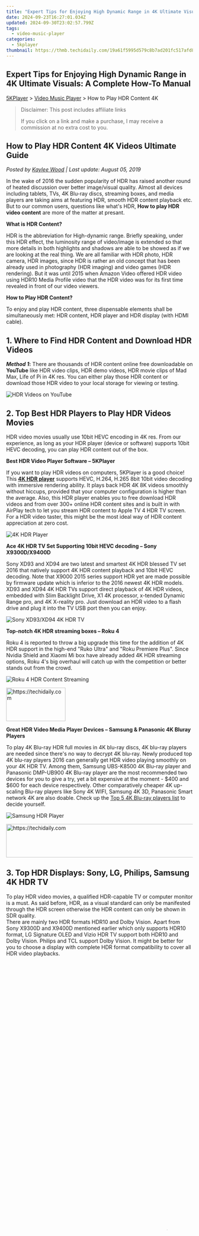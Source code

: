 ```yaml
---
title: "Expert Tips for Enjoying High Dynamic Range in 4K Ultimate Visuals: A Complete How-To Manual"
date: 2024-09-23T16:27:01.034Z
updated: 2024-09-30T23:02:57.799Z
tags:
  - video-music-player
categories:
  - 5kplayer
thumbnail: https://thmb.techidaily.com/19a61f5995d579c8b7ad201fc517afd84cc338957aeb2d8c12a802a23a178f47.jpg
---
```


## Expert Tips for Enjoying High Dynamic Range in 4K Ultimate Visuals: A Complete How-To Manual

[5KPlayer](https://tools.techidaily.com/5kplayer/products/) \> [Video Music Player](https://tools.techidaily.com/5kplayer/video-music-player/) \> How to Play HDR Content 4K

>  Disclaimer: This post includes affiliate links
>
>  If you click on a link and make a purchase, I may receive a commission at no extra cost to you.
>

## How to Play HDR Content 4K Videos Ultimate Guide

 _Posted by [Kaylee Wood](https://www.quora.com/profile/Amanda-Hu-21) | Last update: August 05, 2019_

In the wake of 2016 the sudden popularity of HDR has raised another round of heated discussion over better image/visual quality. Almost all devices including tablets, TVs, 4K Blu-ray discs, streaming boxes, and media players are taking aims at featuring HDR, smooth HDR content playback etc. But to our common users, questions like what's HDR, **How to play HDR video content** are more of the matter at presant. 

**What is HDR Content?**

HDR is the abbreviation for High-dynamic range. Briefly speaking, under this HDR effect, the luminosity range of video/image is extended so that more details in both highlights and shadows are able to be showed as if we are looking at the real thing. We are all familiar with HDR photo, HDR camera, HDR images, since HDR is rather an old concept that has been already used in photography (HDR imaging) and video games (HDR rendering). But it was until 2015 when Amazon Video offered HDR video using HDR10 Media Profile video that the HDR video was for its first time revealed in front of our video viewers. 

 **How to Play HDR Content?**

To enjoy and play HDR content, three dispensable elements shall be simultaneously met: HDR content, HDR player and HDR display (with HDMI cable).

## 1\. Where to Find HDR Content and Download HDR Videos

**_Method 1_:** There are thousands of HDR content online free downloadable on **YouTube** like HDR video clips, HDR demo videos, HDR movie clips of Mad Max, Life of Pi in 4K res. You can either play those HDR content or download those HDR video to your local storage for viewing or testing. 

![HDR Videos on YouTube](https://www.5kplayer.com/video-music-player/img/play-hdr-content-2.jpg) 

## 2\. Top Best HDR Players to Play HDR Videos Movies

HDR video movies usually use 10bit HEVC encoding in 4K res. From our experience, as long as your HDR player (device or software) supports 10bit HEVC decoding, you can play HDR content out of the box. 

**Best HDR Video Player Software – 5KPlayer** 

If you want to play HDR videos on computers, 5KPlayer is a good choice! This **[4K HDR player](https://tools.techidaily.com/5kplayer/video-music-player/)** supports HEVC, H.264, H.265 8bit 10bit video decoding with immersive rendering ability. It plays back HDR 4K 8K videos smoothly without hiccups, provided that your computer configuration is higher than the average. Also, this HDR player enables you to free download HDR videos and from over 300+ online HDR content sites and is built in with AirPlay tech to let you stream HDR content to Apple TV 4 HDR TV screen. For a HDR video taster, this might be the most ideal way of HDR content appreciation at zero cost. 

![4K HDR Player](https://www.5kplayer.com/video-music-player/img/5kplayer-img.jpg) 

**Ace 4K HDR TV Set Supporting 10bit HEVC decoding – Sony X9300D/X9400D**

Sony XD93 and XD94 are two latest and smartest 4K HDR blessed TV set 2016 that natively support 4K HDR content playback and 10bit HEVC decoding. Note that X9000 2015 series support HDR yet are made possible by firmware update which is inferior to the 2016 newest 4K HDR models. XD93 and XD94 4K HDR TVs support direct playback of 4K HDR videos, embedded with Slim Backlight Drive, X1 4K processor, x-tended Dynamic Range pro, and 4K X-reality pro. Just download an HDR video to a flash drive and plug it into the TV USB port then you can enjoy.

![Sony XD93/XD94 4K HDR TV](https://www.5kplayer.com/video-music-player/img/play-hdr-content-4.jpg) 

**Top-notch 4K HDR streaming boxes – Roku 4**

Roku 4 is reported to throw a big upgrade this time for the addition of 4K HDR support in the high-end "Ruko Ultra" and "Roku Premiere Plus". Since Nvidia Shield and Xiaomi Mi box have already added 4K HDR streaming options, Roku 4's big overhaul will catch up with the competition or better stands out from the crowd. 

![Roku 4 HDR Content Streaming](https://www.5kplayer.com/video-music-player/img/play-hdr-content-3.jpg) 

<!-- affiliate ads begin -->
<a href="https://25home.pxf.io/c/5597632/2148638/16836" target="_top" id="2148638">
  <img src="//a.impactradius-go.com/display-ad/16836-2148638" border="0" alt="https://techidaily.com" width="160" height="90"/>
</a>
<img height="0" width="0" src="https://25home.pxf.io/i/5597632/2148638/16836" style="position:absolute;visibility:hidden;" border="0" />
<!-- affiliate ads end -->

**Great HDR Video Media Player Devices – Samsung & Panasonic 4K Bluray Players**

To play 4K Blu-ray HDR full movies in 4K blu-ray discs, 4K blu-ray players are needed since there's no way to decrypt 4K blu-ray. Newly produced top 4K blu-ray players 2016 can generally get HDR video playing smoothly on your 4K HDR TV. Among them, Samsung UBS-K8500 4K Blu-ray player and Panasonic DMP-UB900 4K Blu-ray player are the most recommended two devices for you to give a try, yet a bit expensive at the moment - $400 and $600 for each device respectively. Other comparatively cheaper 4K up-scaling Blu-ray players like Sony 4K WIFI, Samsung 4K 3D, Panasonic Smart network 4K are also doable. Check up the [Top 5 4K Blu-ray players list](https://tools.techidaily.com/5kplayer/video-music-player/) to decide yourself.

![Samsung HDR Player](https://www.5kplayer.com/video-music-player/img/5kp-4k-bluray-zjy-041216-002.jpg) 

<!-- affiliate ads begin -->
<a href="https://appsumo.8odi.net/c/5597632/2082521/7443" target="_top" id="2082521">
  <img src="//a.impactradius-go.com/display-ad/7443-2082521" border="0" alt="https://techidaily.com" width="728" height="90"/>
</a>
<img height="0" width="0" src="https://appsumo.8odi.net/i/5597632/2082521/7443" style="position:absolute;visibility:hidden;" border="0" />
<!-- affiliate ads end -->

## 3\. Top HDR Displays: Sony, LG, Philips, Samsung 4K HDR TV

To play HDR video movies, a qualified HDR-capable TV or computer monitor is a must. As said before, HDR, as a visual standard can only be manifested through the HDR screen otherwise the HDR content can only be shown in SDR quality.   
There are mainly two HDR formats HDR10 and Dolby Vision. Apart from Sony X9300D and X9400D mentioned earlier which only supports HDR10 format, LG Signature OLED and Vizio HDR TV support both HDR10 and Dolby Vision. Philips and TCL support Dolby Vision. It might be better for you to choose a display with complete HDR format compatibility to cover all HDR video playbacks. 

<!-- affiliate ads begin -->
<span id="1424529">
					<video width="864" height="1536" style="cursor:pointer"
           poster="//a.impactradius-go.com/display-clicktoplayimage/1424529.png"
           onclick="if(!this.playClicked){this.play();this.setAttribute('controls',true);this.playClicked=true;}">
	   <source src="//a.impactradius-go.com/display-ad/16446-1424529">
	   <img src="//a.impactradius-go.com/display-clicktoplayimage/1424529.png" style="border: none; height: 100%; width: 100%; object-fit: contain">
	</video>
	<div style="width:540px;text-align:center"><a href="javascript:window.open(decodeURIComponent('https%3A%2F%2Flaganoo.pxf.io%2Fc%2F5597632%2F1424529%2F16446'), '_blank');void(0);">Click here</a></div>
</span>
<img height="0" width="0" src="https://imp.pxf.io/i/5597632/1424529/16446" style="position:absolute;visibility:hidden;" border="0" />
<!-- affiliate ads end -->

## How to Play 4K HDR Content Using 5KPlayer?

**Step 1.** Download this HDR video player for PC/Mac – 5kplayer and install it.

**Step 2.** Download a 4K HDR video by following the [4K movie download instructions](https://tools.techidaily.com/5kplayer/video-music-player/).

**Step 3.** Upon the completion of download, drag and drop the HDR video onto 5KPlayer UI.

**Tips:** The HDR video will be played in a sec, and you can follow the 4K HDR streaming guide to [AirPlay 4K content to your Apple TV 4](https://tools.techidaily.com/5kplayer/airplay/)for a better immersive HDR watching experience.

![Best 4K HDR Bluray Player Software](https://www.5kplayer.com/video-music-player/img/4k-bluray-zjy-002.jpg) 

<!-- affiliate ads begin -->
<a href="https://aligracehair.sjv.io/c/5597632/1918679/19272" target="_top" id="1918679">
  <img src="//a.impactradius-go.com/display-ad/19272-1918679" border="0" alt="https://techidaily.com" width="300" height="90"/>
</a>
<img height="0" width="0" src="https://aligracehair.sjv.io/i/5597632/1918679/19272" style="position:absolute;visibility:hidden;" border="0" />
<!-- affiliate ads end -->

5KPlayer enables your PC/Mac to play HDR content directly free on PC/Mac while streaming the video to your HDTV screen. Best HDR video player freeware to get what you want directly from online. Get this 4K HDR player now!

[![](https://www.5kplayer.com/video-music-player/../button/freedownwhitewin.png)](https://tools.techidaily.com/5kplayer/products/) [![](https://www.5kplayer.com/video-music-player/../button/freedownbackmac.png)](https://tools.techidaily.com/5kplayer/products/)

<ins class="adsbygoogle"
     style="display:block"
     data-ad-format="autorelaxed"
     data-ad-client="ca-pub-7571918770474297"
     data-ad-slot="1223367746"></ins>

<ins class="adsbygoogle"
     style="display:block"
     data-ad-client="ca-pub-7571918770474297"
     data-ad-slot="8358498916"
     data-ad-format="auto"
     data-full-width-responsive="true"></ins>

<span class="atpl-alsoreadstyle">Also read:</span>
<div><ul>
<li><a href="https://article-tips.techidaily.com/new-hero-session-vs-hero-session-duel/"><u>[New] Hero Session Vs Hero Session Duel</u></a></li>
<li><a href="https://fox-boxes.techidaily.com/new-in-2024-abridged-blueprint-for-starting-virtual-conversations-zoom-edition/"><u>[New] In 2024, Abridged Blueprint for Starting Virtual Conversations Zoom Edition</u></a></li>
<li><a href="https://extra-support.techidaily.com/new-premier-8k-capture-the-ultimate-camera-guide/"><u>[New] Premier 8K Capture The Ultimate Camera Guide</u></a></li>
<li><a href="https://youtube-videos.techidaily.com/breaking-down-barriers-with-shared-youtube-curations-for-2024/"><u>Breaking Down Barriers with Shared YouTube Curations for 2024</u></a></li>
<li><a href="https://buynow-info.techidaily.com/comprehensive-analysis-of-the-samsung-galaxy-tab-s7-the-perfect-choice-for-android-enthusiasts/"><u>Comprehensive Analysis of the Samsung Galaxy Tab S7 - The Perfect Choice for Android Enthusiasts</u></a></li>
<li><a href="https://win-howtos.techidaily.com/how-to-address-the-missing-device-error-code-dbel-junfrt-in-microsofts-latest-operating-systems/"><u>How To Address the Missing Device Error (Code ˈdʌbəl-Juːnˈfɔːrt) In Microsoft's Latest Operating Systems</u></a></li>
<li><a href="https://some-knowledge.techidaily.com/in-2024-home-vr-construct-how-to-assemble-your-own-google-cardboard/"><u>In 2024, Home VR Construct How to Assemble Your Own Google Cardboard</u></a></li>
<li><a href="https://video-ai-editor.techidaily.com/new-create-stunning-animations-top-stop-motion-software-for-mac-and-pc-for-2024/"><u>New Create Stunning Animations Top Stop Motion Software for Mac and PC for 2024</u></a></li>
<li><a href="https://video-ai-editor.techidaily.com/new-the-ultimate-list-2024s-best-free-video-editing-programs-for-everyone/"><u>New The Ultimate List 2024S Best Free Video Editing Programs for Everyone</u></a></li>
<li><a href="https://tech-savvy.techidaily.com/pushing-limits-launching-revolutionary-gpt-4/"><u>Pushing Limits: Launching Revolutionary GPT-4</u></a></li>
<li><a href="https://tech-revival.techidaily.com/troubleshooting-windows-update-failures-a-comprehensive-guide/"><u>Troubleshooting Windows Update Failures: A Comprehensive Guide</u></a></li>
<li><a href="https://video-ai-editor.techidaily.com/updated-2024-approved-adobe-systems-offers-free-download-of-premiere-pro-cs6-for-mac/"><u>Updated 2024 Approved Adobe Systems Offers Free Download of Premiere Pro CS6 for Mac</u></a></li>
<li><a href="https://video-ai-editor.techidaily.com/updated-in-2024-the-best-free-mpeg-video-merging-solutions/"><u>Updated In 2024, The Best Free MPEG Video Merging Solutions</u></a></li>
<li><a href="https://video-ai-editor.techidaily.com/updated-in-2024-the-best-video-metadata-editors-for-mac-users-easy-and-effective/"><u>Updated In 2024, The Best Video Metadata Editors for Mac Users (Easy and Effective)</u></a></li>
<li><a href="https://video-ai-editor.techidaily.com/updated-the-best-of-the-best-4k-video-editing-software-for-professionals-for-2024/"><u>Updated The Best of the Best 4K Video Editing Software for Professionals for 2024</u></a></li>
<li><a href="https://video-ai-editor.techidaily.com/updated-top-green-screen-apps-for-mac-a-comprehensive-guide/"><u>Updated Top Green Screen Apps for Mac A Comprehensive Guide</u></a></li>
</ul></div>

